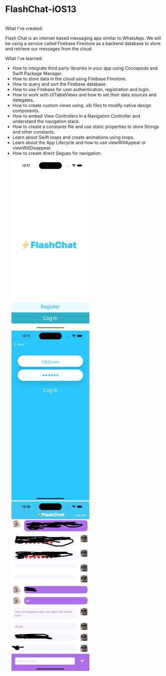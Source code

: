 # FlashChat-iOS13


<br>What I've created:

Flash Chat is an internet based messaging app similar to WhatsApp. We will be using a service called Firebase Firestore as a backend database to store and retrieve our messages from the cloud. 

What I've learned:

* How to integrate third party libraries in your app using Cocoapods and Swift Package Manager.
* How to store data in the cloud using Firebase Firestore.
* How to query and sort the Firebase database.
* How to use Firebase for user authentication, registration and login.
* How to work with UITableViews and how to set their data sources and delegates.
* How to create custom views using .xib files to modify native design components.
* How to embed View Controllers in a Navigation Controller and understand the navigation stack.
* How to create a constants file and use static properties to store Strings and other constants.
* Learn about Swift loops and create animations using loops.
* Learn about the App Lifecycle and how to use viewWillAppear or viewWillDisappear.
* How to create direct Segues for navigation.</br>

<img src = "/1.png" width = 250 hspace="20">   <img src = "/2.png" width = 250 hspace="20">
<img src = "/3.jpeg" width = 250 hspace="20">
